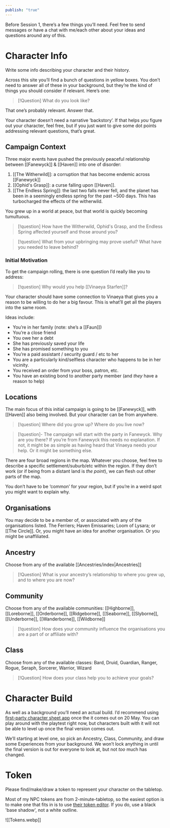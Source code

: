 ```yaml
---
publish: "true"
---
```

Before Session 1, there’s a few things you’ll need. Feel free to send messages or have a chat with me/each other about your ideas and questions around any of this.
# Character Info
Write some info describing your character and their history.

Across this site you’ll find a bunch of questions in yellow boxes. You don’t need to answer all of these in your background, but they’re the kind of things you should consider if relevant. Here’s one:

> [!Question] What do you look like?

That one’s probably relevant. Answer that.

Your character doesn’t need a narrative ‘backstory’. If that helps *you* figure out your character, feel free, but if you just want to give some dot points addressing relevant questions, that’s great. 
## Campaign Context
Three major events have pushed the previously peaceful relationship between [[Fanewyck]] & [[Haven]] into one of disorder:
1. [[The Witherwild]]: a corruption that has become endemic across [[Fanewyck]] 
2. [[Ophid's Grasp]]: a curse falling upon [[Haven]].
3. [[The Endless Spring]]: the last two falls never fell, and the planet has been in a seemingly endless spring for the past ~500 days. This has turbocharged the effects of the witherwild.

You grew up in a world at peace, but that world is quickly becoming tumultuous.

> [!question] How have the Witherwild, Ophid's Grasp, and the Endless Spring affected yourself and those around you?

> [!question] What from your upbringing may prove useful? What have you needed to leave behind?
### Initial Motivation
To get the campaign rolling, there is one question I’d really like you to address:

> [!question] Why would you help [[Vinaeya Starfen]]?

Your character should have some connection to Vinaeya that gives you a reason to be willing to do her a big favour. This is what’ll get all the players into the same room.

Ideas include:
* You’re in her family (note: she’s a [[Faun]]) 
* You’re a close friend
* You owe her a debt
* She has previously saved your life
* She has promised something to you
* You’re a paid assistant / security guard / etc to her
* You are a particularly kind/selfless character who happens to be in her vicinity.
* You received an order from your boss, patron, etc.
* You have an existing bond to another party member (and *they* have a reason to help)
## Locations
The main focus of this initial campaign is going to be [[Fanewyck]], with [[Haven]] also being involved. But your character can be from anywhere. 

> [!question] Where did you grow up? Where do you live now?

> [!question]- The campaign will start with the party in Fanewyck. Why are you there?
> If you’re from Fanewyck this needs no explanation.
>If not, it might be as simple as having heard that Vinaeya needs your help. Or it might be something else.

There are four broad regions in the map. Whatever you choose, feel free to describe a specific settlement/suburb/etc within the region. If they don’t work (or if being from a distant land is *the point*), we can flesh out other parts of the map.

You don’t have to be ‘common’ for your region, but if you’re in a weird spot you might want to explain why.
##  Organisations
You may decide to be a member of, or associated with any of the organisations listed. The Ferriers; Haven Emissaries; Loom of Lysara; or [[The Circle]]. Or, you might have an idea for another organisation. Or you might be unaffiliated.
## Ancestry
Choose from any of the available [[Ancestries/index|Ancestries]]

> [!Question] What is your ancestry’s relationship to where you grew up, and to where you are now?
## Community
Choose from any of the available communities: [[Highborne]], [[Loreborne]], [[Orderborne]], [[Ridgeborne]], [[Seaborne]], [[Slyborne]], [[Underborne]], [[Wanderborne]], [[Wildborne]]
> [!question] How does your community influence the organisations you are a part of or affiliate with?
## Class
Choose from any of the available classes: Bard, Druid, Guardian, Ranger, Rogue, Seraph, Sorcerer, Warrior, Wizard

> [!Question] How does your class help you to achieve your goals?
# Character Build
As well as a background you’ll need an actual build. I’d recommend using [first-party character sheet app](https://app.demiplane.com/characters) once the it comes out on 20 May. You can play around with the playtest right now, but characters built with it will not be able to level up once the final version comes out.

We’ll starting at level one, so pick an Ancestry, Class, Community, and draw some Experiences from your background. We won’t lock anything in until the final version is out for everyone to look at, but not *too* much has changed.
# Token
Please find/make/draw a token to represent your character on the tabletop.

Most of my NPC tokens are from 2-minute-tabletop, so the easiest option is to make one that fits in is to use [their token editor](https://tools.2minutetabletop.com).  If you do, use a black 'base shadow', not a white outline.

![[Tokens.webp]]
